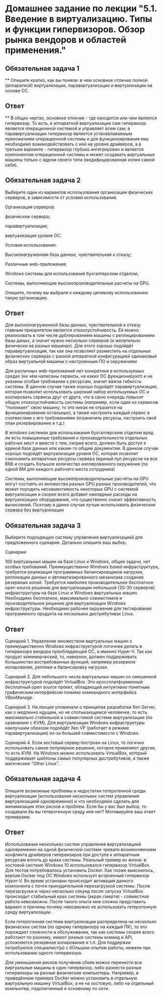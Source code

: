 # Домашнее задание по лекции "5.1. Введение в виртуализацию. Типы и функции гипервизоров. Обзор рынка вендоров и областей применения."
## Обязательная задача 1
** Опишите кратко, как вы поняли: в чем основное отличие полной (аппаратной) виртуализации, паравиртуализации и виртуализации на основе ОС.

## Ответ
** В общих чертах, основное отличие - где находится или чем является гипервизор. То есть, в аппаратной виртуализации сам гипервизор является операционной системой и управляет всем сам; в паравиртуализации гипервизор является устанавливаемым приложением операционной системы и для функционирования ему необходимо взаимодействовать с ней на уровне драйверов, а в третьем варианте - гипервизор глубоко ингегрирован и является компонентом операционной системы и может создавать виртуальные машины только с ядром своего типа (модифицированная копия самой себя).

## Обязательная задача 2
Выберите один из вариантов использования организации физических серверов, в зависимости от условий использования.

Организация серверов:

физические сервера;

паравиртуализация;

виртуализация уровня ОС.

Условия использования:

Высоконагруженная база данных, чувствительная к отказу;

Различные web-приложения;

Windows системы для использования бухгалтерским отделом;

Системы, выполняющие высокопроизводительные расчеты на GPU.

Опишите, почему вы выбрали к каждому целевому использованию такую организацию.

## Ответ
Для высоконагруженной базы данных, чувствительной к отказу главным приоритетом является отказоустойчивость. Её можно реализовать в том числе дублированием машины с реплицированием базы даных, а значит нужно несколько серверов (и желательно физически на разных машинах). Для этого хорошо подойдёт паравиртуализация, так как она позволяет разместить на отдельных физических серверах с разной аппаратной конфигурацией одинаковый образ виртуальной машины с настроенным ПО и окружением

Для различных web-приложений нет конкретики в используемых средах (на чём написаны сервисы, на каких ОС фукнционируют) и не указаны особые требования к ресурсам, значит важна гибкость системы. В данном случае также хорошо подойдёт паравиртуализация, которая позволит использовать широкий набор используемых ОС и изолировать сервисы друг от друга, что в свою очередь повысит общую отказоустойчивость системы (например, если один из сервисов "поломает" свою машину, то это никак не отразится на функционировании остальных), а также настроить каждый сервис в соотвествии с его требованиями (ограничить ресурсы, настроить свой план резервирование и т.д.)

В windows системах для использования бухгалтерским отделом вряд ли есть повышенные требования к производительности отдельных рабочих мест и вместе с тем, скорее всего, должен быть доступ к единой базе данных или каким-то общим документам. В данном случае хорошо подойдёт виртуализация уровня ОС, которая позволит сэкономить аппаратные ресурсы сервера (единый пул ресурсов на все ВМ) и создать большое количество изолированного окружения (по одной ВМ для каждого рабочего места сотрудника)

Системы, выполняющие высокопроизводительные расчёты на GPU могут состоять из множества разных GPU разных производителей, что может породить несовместимость некоторых GPU с системой виртуализации и скорее всего добавит накладные расходы на виртуализацию оборудования, что существенно снизит эффективность вычислений. Поэтому в данно случае лучше использовать физические сервера без виртуализации

## Обязательная задача 3
Выберите подходящую систему управления виртуализацией для предложенного сценария. Детально опишите ваш выбор.

Сценарии:

100 виртуальных машин на базе Linux и Windows, общие задачи, нет особых требований. Преимущественно Windows based инфраструктура, требуется реализация программных балансировщиков нагрузки, репликации данных и автоматизированного механизма создания резервных копий.
Требуется наиболее производительное бесплатное open source решение для виртуализации небольшой (20-30 серверов) инфраструктуры на базе Linux и Windows виртуальных машин.
Необходимо бесплатное, максимально совместимое и производительное решение для виртуализации Windows инфраструктуры.
Необходимо рабочее окружение для тестирования программного продукта на нескольких дистрибутивах Linux.
## Ответ
Сценарий 1. Управление множеством виртуальных машин с преимущественно Windows инфраструктурой логичнее делать в гипервизоре вендора преобладающей ОС, а именно Hyper-V. Так как продукт комменрческий, то, наверное, должен поддерживать большинство востребованных функций, например резервное копирование, реплики и балансировку нагрузки.

Сценарий 2. Для небольшого числа виртуальных машин со смешенной инфраструктурой подойдёт VirtualBox. Это кроссплатформенный бесплатный open source проект, обладающий интуитивно понятным графическим интерфейсом помимо коммандного интерфейса VBoxManage.

Сценарий 3. На лекции упоминали о принципах разработки Xen Server, как о медленно идущем, но не спотыкающемся человечке, то есть максимально стабильной и совместимой системе виртуализации (по сравнению с KVM). Для виртуализации Windows инфраструктуры наилучшим образом подойдёт Xen VP (работает в режиме паравиртуализации) из-за большей совместимости с Windows.

Сценарий 4. Если хостовый сервер построен на Linux, то логично использовать самое популярное решение, которое применяют другие, то есть KVM. На Windows можно использовать VirtualBox, который поддерживает шаблоны самых популярных дистрибутивов, а также магические "Other Linux".

## Обязательная задача 4
Опишите возможные проблемы и недостатки гетерогенной среды виртуализации (использования нескольких систем управления виртуализацией одновременно) и что необходимо сделать для минимизации этих рисков и проблем. Если бы у вас был выбор, то создавали бы вы гетерогенную среду или нет? Мотивируйте ваш ответ примерами.

## Ответ
Использование нескольких систем управления виртуализацией одновременно на одной физической системе чревато возникновением конфликта драйверов гипервизиров при доступе к аппаратным ресурсам вплоть до краха системы. Реальный пример из жизни: в хостовой системе Windows 10 использовался гипервизор VirtualBox. Для тестов потребовалось установить Docker. Как позже выяснилось, версия Docker под ОС Windows использует встроенный гипервизор Hyper-V. Во время установки происходит активация данного компонента с почти принудительной перезагрузкой системы. После перезагрузки и через несколько секунд после запуска VirtualBox происходит стабильный крах системы (экран смерти) - совместная работа невозможна. После такого опыта мне сложно представить вариант и причины почему невозможно не использовать гетерогенную среду виртуализации.

Если гетерогенная система виртуализации распределена на несколько физических систем (по одному гипервизору на каждый ПК), то это порождает сложности в обслуживании, так как системы скорее всего работают по разному, имеют разные системы команд и API, усложняется резервное копирование и т.п. Для поддержки потребуются специалист(ы) с бОльшим опытом работы, нежели при использовании одного гипервизора.

Для уменьшения рисков получения сбоев можно перенести все виртуальные машины в один гипервизор, либо разнести разные гипервизоры на разные физические компьютеры. Например, в приведённом примере Docker можно установить в отдельную виртуальную машину VirtualBox, а не на хостовую, либо на отдельный компьютер, подключенный к основному по сети.
